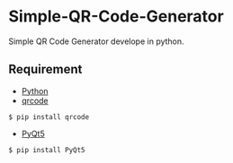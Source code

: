# Simple-QR-Code-Generator
Simple QR Code Generator develope in python.

## Requirement
* [Python](https://www.python.org/downloads/release/python-390/)
* [qrcode](https://pypi.org/project/qrcode/)
```
$ pip install qrcode
```
* [PyQt5](https://pypi.org/project/PyQt5/)
```
$ pip install PyQt5
```
